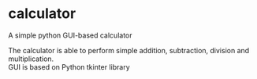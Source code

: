# calculator
A simple python GUI-based calculator

The calculator is able to perform simple addition, subtraction, division and multiplication. </br>
GUI is based on Python tkinter library


